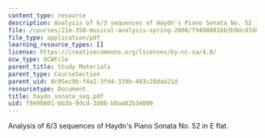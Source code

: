 ```yaml
---
content_type: resource
description: Analysis of 6/3 sequences of Haydn's Piano Sonata No. 52 in E flat.
file: /courses/21m-350-musical-analysis-spring-2008/f9490801bb3b9dcd3d08b0aa02b34000_haydn_sonata_seq.pdf
file_type: application/pdf
learning_resource_types: []
license: https://creativecommons.org/licenses/by-nc-sa/4.0/
ocw_type: OCWFile
parent_title: Study Materials
parent_type: CourseSection
parent_uid: dc95ec9b-f4a2-3fd4-339b-403c28dab21d
resourcetype: Document
title: haydn_sonata_seq.pdf
uid: f9490801-bb3b-9dcd-3d08-b0aa02b34000
---
```

Analysis of 6/3 sequences of Haydn's Piano Sonata No. 52 in E flat.